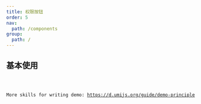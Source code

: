 ```yaml
---
title: 权限按钮
order: 5
nav:
  path: /components
group:
  path: /
---
```


<!-- TODO:示例，后续会干掉 -->

## 基本使用

<code src="./demos/authButton.tsx">

More skills for writing demo: https://d.umijs.org/guide/demo-principle
